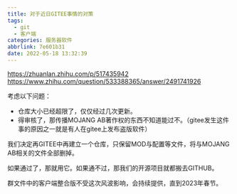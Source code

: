 ```yaml
---
title: 对于近日GITEE事情的对策
tags:
  - git
  - 客户端
categories: 服务器软件
abbrlink: 7e601b31
date: 2022-05-18 13:32:39
---
```


<https://zhuanlan.zhihu.com/p/517435942>
<https://www.zhihu.com/question/533388365/answer/2491741926>

考虑以下问题：
- 仓库大小已经超限了，仅仅经过几次更新。
- 得审核了，那传播MOJANG AB著作权的东西不知道能过不。（gitee发生这件事的原因之一就是有人在gitee上发布盗版软件）

我们决定再GITEE中再建立一个仓库，只保留MOD与配置等文件，将与MOJANG AB相关的文件全部删掉。

如果通过了，那就用它。如果通不过，那我们的开源项目就都搬去GITHUB。

群文件中的客户端整合版不受这次风波影响，会持续提供，直到2023年春节。
